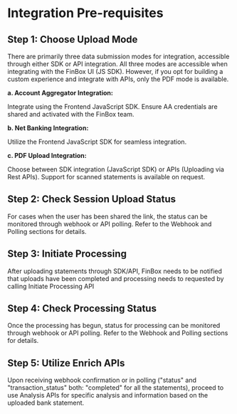 # Integration Pre-requisites


## Step 1: Choose Upload Mode

There are primarily three data submission modes for integration,
accessible through either SDK or API integration. All three modes are
accessible when integrating with the FinBox UI (JS SDK). However, if
you opt for building a custom experience and integrate with APIs, only
the PDF mode is available.

**a. Account Aggregator Integration:**

Integrate using the Frontend JavaScript SDK. Ensure AA credentials are
shared and activated with the FinBox team.

**b. Net Banking Integration:**

Utilize the Frontend JavaScript SDK for seamless integration.

**c. PDF Upload Integration:**

Choose between SDK integration (JavaScript SDK) or APIs (Uploading via
Rest APIs). Support for scanned statements is available on request.

## Step 2: Check Session Upload Status

For cases when the user has been shared the link, the status can be
monitored through webhook or API polling. Refer to the Webhook and
Polling sections for details.

## Step 3: Initiate Processing

After uploading statements through SDK/API, FinBox needs to be
notified that uploads have been completed and processing needs to
requested by calling Initiate Processing API

## Step 4: Check Processing Status

Once the processing has begun, status for processing can be monitored
through webhook or API polling. Refer to the Webhook and Polling
sections for details.

## Step 5: Utilize Enrich APIs

Upon receiving webhook confirmation or in polling ("status" and
"transaction_status" both: "completed" for all the statements),
proceed to use Analysis APIs for specific analysis and information
based on the uploaded bank statement.
